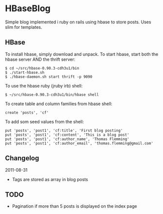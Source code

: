 HBaseBlog
=========

Simple blog implemented i ruby on rails using hbase to store posts. Uses slim for templates.

HBase
-----

To install hbase, simply download and unpack. To start hbase, start both the hbase server AND the thrift server:

    $ cd ~/src/hbase-0.90.3-cdh3u1/bin
    $ ./start-hbase.sh
    $ ./hbase-daemon.sh start thrift -p 9090

To use the hbase ruby (jruby irb) shell:

    $ ~/src/hbase-0.90.3-cdh3u1/bin/hbase shell

To create table and column families from hbase shell:

    create 'posts', 'cf'

To add som seed values from the shell:

    put 'posts', 'post1', 'cf:title', 'First blog posting'
    put 'posts', 'post1', 'cf:content', 'This is a blog post'
    put 'posts', 'post1', 'cf:author_name', 'Thomas Flemming'
    put 'posts', 'post1', 'cf:author_email', 'thomas.flemming@gmail.com'

Changelog
---------

2011-08-31

* Tags are stored as array in blog posts

TODO
----

* Pagination if more than 5 posts is displayed on the index page
